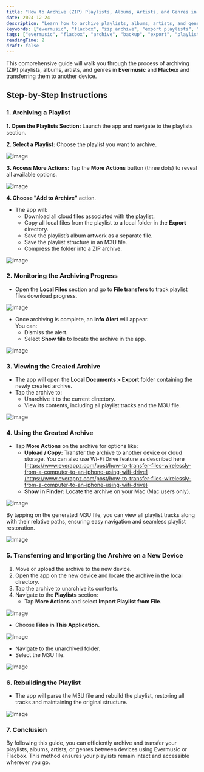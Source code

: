 ```yaml
---
title: "How to Archive (ZIP) Playlists, Albums, Artists, and Genres in Evermusic & Flacbox and Transfer to Another Device"
date: 2024-12-24
description: "Learn how to archive playlists, albums, artists, and genres into ZIP files in Evermusic and Flacbox, and transfer them to another device with full structure and metadata preserved."
keywords: ["evermusic", "flacbox", "zip archive", "export playlists", "playlist transfer", "m3u", "music backup"]
tags: ["evermusic", "flacbox", "archive", "backup", "export", "playlist", "m3u"]
readingTime: 2
draft: false
---
```


This comprehensive guide will walk you through the process of archiving (ZIP) playlists, albums, artists, and genres in **Evermusic** and **Flacbox** and transferring them to another device.

## Step-by-Step Instructions

### 1. Archiving a Playlist

**1. Open the Playlists Section:** Launch the app and navigate to the playlists section.

**2. Select a Playlist:** Choose the playlist you want to archive.

![Image](21260c_fdea8fb2cbb9400babf3a192089127d6~mv2.png)

**3. Access More Actions:** Tap the **More Actions** button (three dots) to reveal all available options.

![Image](21260c_e420b168becb46efa4dd83f31761113f~mv2.png)

**4. Choose "Add to Archive"** action.

- The app will:
  - Download all cloud files associated with the playlist.
  - Copy all local files from the playlist to a local folder in the **Export** directory.
  - Save the playlist’s album artwork as a separate file.
  - Save the playlist structure in an M3U file.
  - Compress the folder into a ZIP archive.

![Image](21260c_67b5c504e56e4e1fbf5560e9506354bb~mv2.png)

### 2. Monitoring the Archiving Progress

- Open the **Local Files** section and go to **File transfers** to track playlist files download progress.

![Image](21260c_e02bec716db149cba5a28bcb2f28c092~mv2.png)

- Once archiving is complete, an **Info Alert** will appear.  
  You can:
  - Dismiss the alert.
  - Select **Show file** to locate the archive in the app.

![Image](21260c_2e21ca73f2034a388a0bb7896721c1c6~mv2.png)

### 3. Viewing the Created Archive

- The app will open the **Local Documents > Export** folder containing the newly created archive.
- Tap the archive to:
  - Unarchive it to the current directory.
  - View its contents, including all playlist tracks and the M3U file.

![Image](21260c_abcb83ddae774817a10b552d6b402faf~mv2.png)

### 4. Using the Created Archive

- Tap **More Actions** on the archive for options like:
  - **Upload / Copy:** Transfer the archive to another device or cloud storage. You can also use Wi-Fi Drive feature as described here [https://www.everappz.com/post/how-to-transfer-files-wirelessly-from-a-computer-to-an-iphone-using-wifi-drive](https://www.everappz.com/post/how-to-transfer-files-wirelessly-from-a-computer-to-an-iphone-using-wifi-drive)
  - **Show in Finder:** Locate the archive on your Mac (Mac users only).

![Image](21260c_6a67e1837cfb4227a63bd1dd863c1fed~mv2.png)

By tapping on the generated M3U file, you can view all playlist tracks along with their relative paths, ensuring easy navigation and seamless playlist restoration.

![Image](21260c_23a2f7975dbf4df9a96aa58ad0d20636~mv2.png)

### 5. Transferring and Importing the Archive on a New Device

1. Move or upload the archive to the new device.
2. Open the app on the new device and locate the archive in the local directory.
3. Tap the archive to unarchive its contents.
4. Navigate to the **Playlists** section:
   - Tap **More Actions** and select **Import Playlist from File**.

![Image](21260c_2f25598602f94a76b06d10e78ec48f94~mv2.png)

- Choose **Files in This Application.**

![Image](21260c_bee3177d4a304c07baebc2e1f6a89025~mv2.png)

- Navigate to the unarchived folder.
- Select the M3U file.

![Image](21260c_7cb52c7988c54365b565987198083524~mv2.png)

### 6. Rebuilding the Playlist

- The app will parse the M3U file and rebuild the playlist, restoring all tracks and maintaining the original structure.

![Image](21260c_75ab446b3d3345fc8325ab6c30916beb~mv2.png)

### 7. Conclusion

By following this guide, you can efficiently archive and transfer your playlists, albums, artists, or genres between devices using Evermusic or Flacbox. This method ensures your playlists remain intact and accessible wherever you go.
